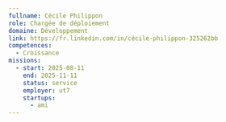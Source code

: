 ```yaml
---
fullname: Cécile Philippon
role: Chargée de déploiement
domaine: Développement
link: https://fr.linkedin.com/in/cécile-philippon-325262bb
competences:
  - Croissance
missions:
  - start: 2025-08-11
    end: 2025-11-11
    status: service
    employer: ut7
    startups:
      - ami
---
```

